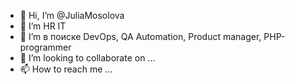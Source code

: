- 👋 Hi, I’m @JuliaMosolova
- 👀 I’m HR IT
- 🌱 I’m в поиске  DevOps, QA Automation, Product manager, PHP-programmer
- 💞️ I’m looking to collaborate on ...
- 📫 How to reach me ...

<!---
JuliaMosolova/JuliaMosolova is a ✨ special ✨ repository because its `README.md` (this file) appears on your GitHub profile.
You can click the Preview link to take a look at your changes.
--->
